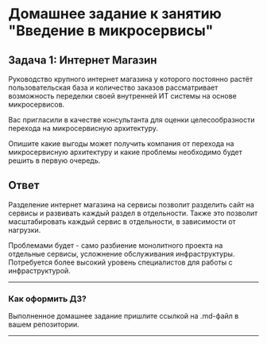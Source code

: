 # Домашнее задание к занятию "Введение в микросервисы"

## Задача 1: Интернет Магазин

Руководство крупного интернет магазина у которого постоянно растёт пользовательская база и количество заказов рассматривает возможность переделки своей внутренней ИТ системы на основе микросервисов. 

Вас пригласили в качестве консультанта для оценки целесообразности перехода на микросервисную архитектуру. 

Опишите какие выгоды может получить компания от перехода на микросервисную архитектуру и какие проблемы необходимо будет решить в первую очередь.

## Ответ

Разделение интернет магазина на сервисы позволит разделить сайт на сервисы и развивать каждый раздел в отдельности. Также это позволит масштабировать каждый сервис в отдельности, в зависимости от нагрузки. 

Проблемами будет - само разбиение монолитного проекта на отдельные сервисы, усложнение обслуживания инфраструктуры. Потребуется более высокий уровень специалистов для работы с инфраструктурой.

---

### Как оформить ДЗ?

Выполненное домашнее задание пришлите ссылкой на .md-файл в вашем репозитории.

---
